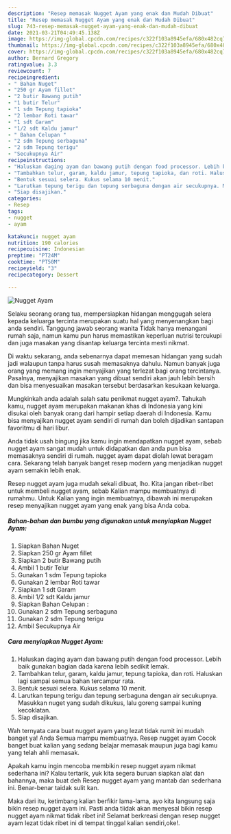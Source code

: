 ```yaml
---
description: "Resep memasak Nugget Ayam yang enak dan Mudah Dibuat"
title: "Resep memasak Nugget Ayam yang enak dan Mudah Dibuat"
slug: 743-resep-memasak-nugget-ayam-yang-enak-dan-mudah-dibuat
date: 2021-03-21T04:49:45.138Z
image: https://img-global.cpcdn.com/recipes/c322f103a8945efa/680x482cq70/nugget-ayam-foto-resep-utama.jpg
thumbnail: https://img-global.cpcdn.com/recipes/c322f103a8945efa/680x482cq70/nugget-ayam-foto-resep-utama.jpg
cover: https://img-global.cpcdn.com/recipes/c322f103a8945efa/680x482cq70/nugget-ayam-foto-resep-utama.jpg
author: Bernard Gregory
ratingvalue: 3.3
reviewcount: 7
recipeingredient:
- " Bahan Nuget"
- "250 gr Ayam fillet"
- "2 butir Bawang putih"
- "1 butir Telur"
- "1 sdm Tepung tapioka"
- "2 lembar Roti tawar"
- "1 sdt Garam"
- "1/2 sdt Kaldu jamur"
- " Bahan Celupan "
- "2 sdm Tepung serbaguna"
- "2 sdm Tepung terigu"
- "Secukupnya Air"
recipeinstructions:
- "Haluskan daging ayam dan bawang putih dengan food processor. Lebih baik gunakan bagian dada karena lebih sedikit lemak."
- "Tambahkan telur, garam, kaldu jamur, tepung tapioka, dan roti. Haluskan lagi sampai semua bahan tercampur rata."
- "Bentuk sesuai selera. Kukus selama 10 menit."
- "Larutkan tepung terigu dan tepung serbaguna dengan air secukupnya. Masukkan nuget yang sudah dikukus, lalu goreng sampai kuning kecoklatan."
- "Siap disajikan."
categories:
- Resep
tags:
- nugget
- ayam

katakunci: nugget ayam 
nutrition: 190 calories
recipecuisine: Indonesian
preptime: "PT24M"
cooktime: "PT50M"
recipeyield: "3"
recipecategory: Dessert

---
```



![Nugget Ayam](https://img-global.cpcdn.com/recipes/c322f103a8945efa/680x482cq70/nugget-ayam-foto-resep-utama.jpg)

Selaku seorang orang tua, mempersiapkan hidangan menggugah selera kepada keluarga tercinta merupakan suatu hal yang menyenangkan bagi anda sendiri. Tanggung jawab seorang  wanita Tidak hanya menangani rumah saja, namun kamu pun harus memastikan keperluan nutrisi tercukupi dan juga masakan yang disantap keluarga tercinta mesti nikmat.

Di waktu  sekarang, anda sebenarnya dapat memesan hidangan yang sudah jadi walaupun tanpa harus susah memasaknya dahulu. Namun banyak juga orang yang memang ingin menyajikan yang terlezat bagi orang tercintanya. Pasalnya, menyajikan masakan yang dibuat sendiri akan jauh lebih bersih dan bisa menyesuaikan masakan tersebut berdasarkan kesukaan keluarga. 



Mungkinkah anda adalah salah satu penikmat nugget ayam?. Tahukah kamu, nugget ayam merupakan makanan khas di Indonesia yang kini disukai oleh banyak orang dari hampir setiap daerah di Indonesia. Kamu bisa menyajikan nugget ayam sendiri di rumah dan boleh dijadikan santapan favoritmu di hari libur.

Anda tidak usah bingung jika kamu ingin mendapatkan nugget ayam, sebab nugget ayam sangat mudah untuk didapatkan dan anda pun bisa memasaknya sendiri di rumah. nugget ayam dapat diolah lewat beragam cara. Sekarang telah banyak banget resep modern yang menjadikan nugget ayam semakin lebih enak.

Resep nugget ayam juga mudah sekali dibuat, lho. Kita jangan ribet-ribet untuk membeli nugget ayam, sebab Kalian mampu membuatnya di rumahmu. Untuk Kalian yang ingin membuatnya, dibawah ini merupakan resep menyajikan nugget ayam yang enak yang bisa Anda coba.

<!--inarticleads1-->

##### Bahan-bahan dan bumbu yang digunakan untuk menyiapkan Nugget Ayam:

1. Siapkan  Bahan Nuget
1. Siapkan 250 gr Ayam fillet
1. Siapkan 2 butir Bawang putih
1. Ambil 1 butir Telur
1. Gunakan 1 sdm Tepung tapioka
1. Gunakan 2 lembar Roti tawar
1. Siapkan 1 sdt Garam
1. Ambil 1/2 sdt Kaldu jamur
1. Siapkan  Bahan Celupan :
1. Gunakan 2 sdm Tepung serbaguna
1. Gunakan 2 sdm Tepung terigu
1. Ambil Secukupnya Air




<!--inarticleads2-->

##### Cara menyiapkan Nugget Ayam:

1. Haluskan daging ayam dan bawang putih dengan food processor. Lebih baik gunakan bagian dada karena lebih sedikit lemak.
1. Tambahkan telur, garam, kaldu jamur, tepung tapioka, dan roti. Haluskan lagi sampai semua bahan tercampur rata.
1. Bentuk sesuai selera. Kukus selama 10 menit.
1. Larutkan tepung terigu dan tepung serbaguna dengan air secukupnya. Masukkan nuget yang sudah dikukus, lalu goreng sampai kuning kecoklatan.
1. Siap disajikan.




Wah ternyata cara buat nugget ayam yang lezat tidak rumit ini mudah banget ya! Anda Semua mampu membuatnya. Resep nugget ayam Cocok banget buat kalian yang sedang belajar memasak maupun juga bagi kamu yang telah ahli memasak.

Apakah kamu ingin mencoba membikin resep nugget ayam nikmat sederhana ini? Kalau tertarik, yuk kita segera buruan siapkan alat dan bahannya, maka buat deh Resep nugget ayam yang mantab dan sederhana ini. Benar-benar taidak sulit kan. 

Maka dari itu, ketimbang kalian berfikir lama-lama, ayo kita langsung saja bikin resep nugget ayam ini. Pasti anda tiidak akan menyesal bikin resep nugget ayam nikmat tidak ribet ini! Selamat berkreasi dengan resep nugget ayam lezat tidak ribet ini di tempat tinggal kalian sendiri,oke!.

